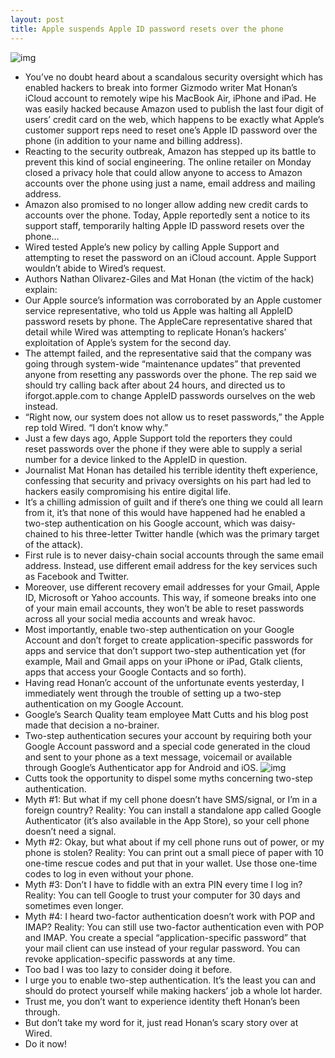 ```yaml
---
layout: post
title: Apple suspends Apple ID password resets over the phone
---
```

![img](http://media.idownloadblog.com/wp-content/uploads/2012/08/Mat-Honan-Wired-001.jpg)
* You’ve no doubt heard about a scandalous security oversight which has enabled hackers to break into former Gizmodo writer Mat Honan’s iCloud account to remotely wipe his MacBook Air, iPhone and iPad. He was easily hacked because Amazon used to publish the last four digit of users’ credit card on the web, which happens to be exactly what Apple’s customer support reps need to reset one’s Apple ID password over the phone (in addition to your name and billing address).
* Reacting to the security outbreak, Amazon has stepped up its battle to prevent this kind of social engineering. The online retailer on Monday closed a privacy hole that could allow anyone to access to Amazon accounts over the phone using just a name, email address and mailing address.
* Amazon also promised to no longer allow adding new credit cards to accounts over the phone. Today, Apple reportedly sent a notice to its support staff, temporarily halting Apple ID password resets over the phone…
* Wired tested Apple’s new policy by calling Apple Support and attempting to reset the password on an iCloud account. Apple Support wouldn’t abide to Wired’s request.
* Authors Nathan Olivarez-Giles and Mat Honan (the victim of the hack) explain:
* Our Apple source’s information was corroborated by an Apple customer service representative, who told us Apple was halting all AppleID password resets by phone. The AppleCare representative shared that detail while Wired was attempting to replicate Honan’s hackers’ exploitation of Apple’s system for the second day.
* The attempt failed, and the representative said that the company was going through system-wide “maintenance updates” that prevented anyone from resetting any passwords over the phone. The rep said we should try calling back after about 24 hours, and directed us to iforgot.apple.com to change AppleID passwords ourselves on the web instead.
* “Right now, our system does not allow us to reset passwords,” the Apple rep told Wired. “I don’t know why.”
* Just a few days ago, Apple Support told the reporters they could reset passwords over the phone if they were able to supply a serial number for a device linked to the AppleID in question.
* Journalist Mat Honan has detailed his terrible identity theft experience, confessing that security and privacy oversights on his part had led to hackers easily compromising his entire digital life.
* It’s a chilling admission of guilt and if there’s one thing we could all learn from it, it’s that none of this would have happened had he enabled a two-step authentication on his Google account, which was daisy-chained to his three-letter Twitter handle (which was the primary target of the attack).
* First rule is to never daisy-chain social accounts through the same email address. Instead, use different email address for the key services such as Facebook and Twitter.
* Moreover, use different recovery email addresses for your Gmail, Apple ID, Microsoft or Yahoo accounts. This way, if someone breaks into one of your main email accounts, they won’t be able to reset passwords across all your social media accounts and wreak havoc.
* Most importantly, enable two-step authentication on your Google Account and don’t forget to create application-specific passwords for apps and service that don’t support two-step authentication yet (for example, Mail and Gmail apps on your iPhone or iPad, Gtalk clients, apps that access your Google Contacts and so forth).
* Having read Honan’c account of the unfortunate events yesterday, I immediately went through the trouble of setting up a two-step authentication on my Google Account.
* Google’s Search Quality team employee Matt Cutts and his blog post made that decision a no-brainer.
* Two-step authentication secures your account by requiring both your Google Account password and a special code generated in the cloud and sent to your phone as a text message, voicemail or available through Google’s Authenticator app for Android and iOS.
![img](http://media.idownloadblog.com/wp-content/uploads/2012/08/Google-two-step-authentication.png)
* Cutts took the opportunity to dispel some myths concerning two-step authentication.
* Myth #1: But what if my cell phone doesn’t have SMS/signal, or I’m in a foreign country? Reality: You can install a standalone app called Google Authenticator (it’s also available in the App Store), so your cell phone doesn’t need a signal.
* Myth #2: Okay, but what about if my cell phone runs out of power, or my phone is stolen? Reality: You can print out a small piece of paper with 10 one-time rescue codes and put that in your wallet. Use those one-time codes to log in even without your phone.
* Myth #3: Don’t I have to fiddle with an extra PIN every time I log in? Reality: You can tell Google to trust your computer for 30 days and sometimes even longer.
* Myth #4: I heard two-factor authentication doesn’t work with POP and IMAP? Reality: You can still use two-factor authentication even with POP and IMAP. You create a special “application-specific password” that your mail client can use instead of your regular password. You can revoke application-specific passwords at any time.
* Too bad I was too lazy to consider doing it before.
* I urge you to enable two-step authentication. It’s the least you can and should do protect yourself while making hackers’ job a whole lot harder.
* Trust me, you don’t want to experience identity theft Honan’s been through.
* But don’t take my word for it, just read Honan’s scary story over at Wired.
* Do it now!

